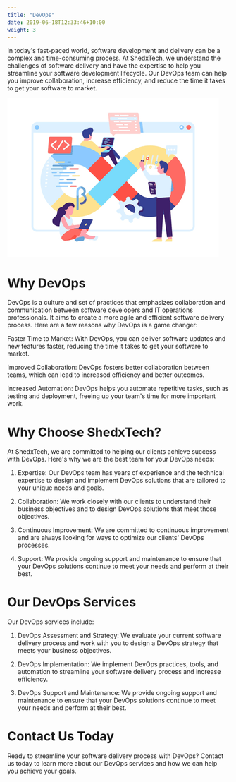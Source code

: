 ```yaml
---
title: "DevOps"
date: 2019-06-18T12:33:46+10:00
weight: 3
---
```


In today's fast-paced world, software development and delivery can be a complex and time-consuming process. At ShedxTech, we understand the challenges of software delivery and have the expertise to help you streamline your software development lifecycle. Our DevOps team can help you improve collaboration, increase efficiency, and reduce the time it takes to get your software to market.

<img
alt="web-dev-shedxtech"
src="/images/services/dev-ops.jpeg"
/>

# Why DevOps

DevOps is a culture and set of practices that emphasizes collaboration and communication between software developers and IT operations professionals. It aims to create a more agile and efficient software delivery process. Here are a few reasons why DevOps is a game changer:

Faster Time to Market: With DevOps, you can deliver software updates and new features faster, reducing the time it takes to get your software to market.

Improved Collaboration: DevOps fosters better collaboration between teams, which can lead to increased efficiency and better outcomes.

Increased Automation: DevOps helps you automate repetitive tasks, such as testing and deployment, freeing up your team's time for more important work.

# Why Choose ShedxTech?

At ShedxTech, we are committed to helping our clients achieve success with DevOps. Here's why we are the best team for your DevOps needs:

1. Expertise: Our DevOps team has years of experience and the technical expertise to design and implement DevOps solutions that are tailored to your unique needs and goals.

2. Collaboration: We work closely with our clients to understand their business objectives and to design DevOps solutions that meet those objectives.

3. Continuous Improvement: We are committed to continuous improvement and are always looking for ways to optimize our clients' DevOps processes.

4. Support: We provide ongoing support and maintenance to ensure that your DevOps solutions continue to meet your needs and perform at their best.

# Our DevOps Services

Our DevOps services include:

1. DevOps Assessment and Strategy: We evaluate your current software delivery process and work with you to design a DevOps strategy that meets your business objectives.

2. DevOps Implementation: We implement DevOps practices, tools, and automation to streamline your software delivery process and increase efficiency.

3. DevOps Support and Maintenance: We provide ongoing support and maintenance to ensure that your DevOps solutions continue to meet your needs and perform at their best.

# Contact Us Today

Ready to streamline your software delivery process with DevOps? Contact us today to learn more about our DevOps services and how we can help you achieve your goals.
